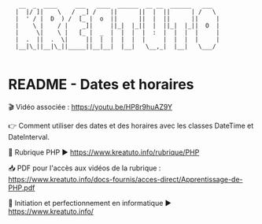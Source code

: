 ```
   __  _  ____     ___   ____  ______  __ __  ______   ___  
  |  |/ ]|    \   /  _] /    ||      ||  |  ||      | /   \ 
  |  ' / |  D  ) /  [_ |  o  ||      ||  |  ||      ||     |
  |    \ |    / |    _]|     ||_|  |_||  |  ||_|  |_||  O  |
  |     \|    \ |   [_ |  _  |  |  |  |  :  |  |  |  |     |
  |  .  ||  .  \|     ||  |  |  |  |  |     |  |  |  |     |
  |__|\_||__|\_||_____||__|__|  |__|   \__,_|  |__|   \___/ 
                                                            
```

# README - Dates et horaires

🎬 Vidéo associée : https://youtu.be/HP8r9huAZ9Y

👉 Comment utiliser des dates et des horaires avec les classes DateTime et DateInterval.

🐼 Rubrique PHP ▶ https://www.kreatuto.info/rubrique/PHP

📥 PDF pour l'accès aux vidéos de la rubrique : https://www.kreatuto.info/docs-fournis/acces-direct/Apprentissage-de-PHP.pdf

🐼 Initiation et perfectionnement en informatique ▶ https://www.kreatuto.info/

